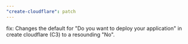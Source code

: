 ```yaml
---
"create-cloudflare": patch
---
```


fix: Changes the default for "Do you want to deploy your application" in create cloudflare (C3) to a resounding "No".
